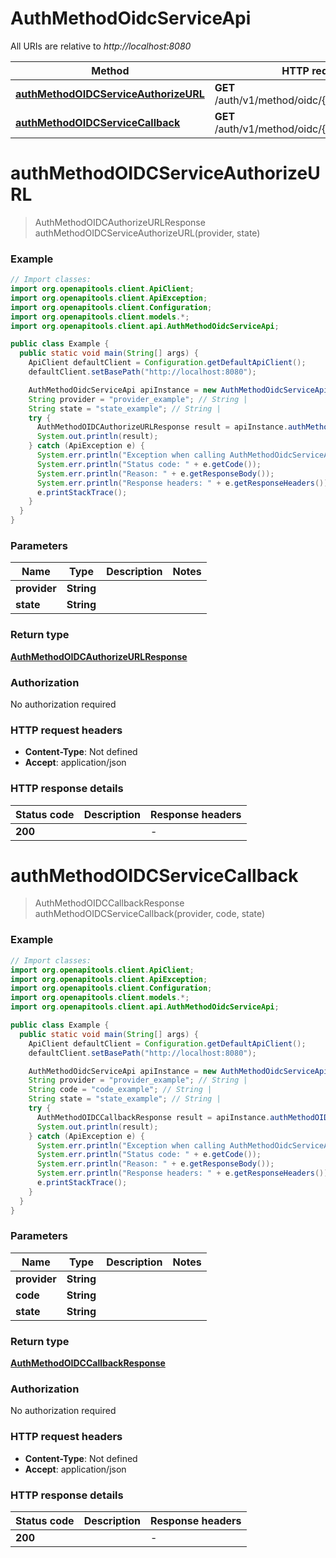 # AuthMethodOidcServiceApi

All URIs are relative to *http://localhost:8080*

| Method | HTTP request | Description |
|------------- | ------------- | -------------|
| [**authMethodOIDCServiceAuthorizeURL**](AuthMethodOidcServiceApi.md#authMethodOIDCServiceAuthorizeURL) | **GET** /auth/v1/method/oidc/{provider}/authorize |  |
| [**authMethodOIDCServiceCallback**](AuthMethodOidcServiceApi.md#authMethodOIDCServiceCallback) | **GET** /auth/v1/method/oidc/{provider}/callback |  |


<a id="authMethodOIDCServiceAuthorizeURL"></a>
# **authMethodOIDCServiceAuthorizeURL**
> AuthMethodOIDCAuthorizeURLResponse authMethodOIDCServiceAuthorizeURL(provider, state)



### Example
```java
// Import classes:
import org.openapitools.client.ApiClient;
import org.openapitools.client.ApiException;
import org.openapitools.client.Configuration;
import org.openapitools.client.models.*;
import org.openapitools.client.api.AuthMethodOidcServiceApi;

public class Example {
  public static void main(String[] args) {
    ApiClient defaultClient = Configuration.getDefaultApiClient();
    defaultClient.setBasePath("http://localhost:8080");

    AuthMethodOidcServiceApi apiInstance = new AuthMethodOidcServiceApi(defaultClient);
    String provider = "provider_example"; // String | 
    String state = "state_example"; // String | 
    try {
      AuthMethodOIDCAuthorizeURLResponse result = apiInstance.authMethodOIDCServiceAuthorizeURL(provider, state);
      System.out.println(result);
    } catch (ApiException e) {
      System.err.println("Exception when calling AuthMethodOidcServiceApi#authMethodOIDCServiceAuthorizeURL");
      System.err.println("Status code: " + e.getCode());
      System.err.println("Reason: " + e.getResponseBody());
      System.err.println("Response headers: " + e.getResponseHeaders());
      e.printStackTrace();
    }
  }
}
```

### Parameters

| Name | Type | Description  | Notes |
|------------- | ------------- | ------------- | -------------|
| **provider** | **String**|  | |
| **state** | **String**|  | |

### Return type

[**AuthMethodOIDCAuthorizeURLResponse**](AuthMethodOIDCAuthorizeURLResponse.md)

### Authorization

No authorization required

### HTTP request headers

 - **Content-Type**: Not defined
 - **Accept**: application/json

### HTTP response details
| Status code | Description | Response headers |
|-------------|-------------|------------------|
| **200** |  |  -  |

<a id="authMethodOIDCServiceCallback"></a>
# **authMethodOIDCServiceCallback**
> AuthMethodOIDCCallbackResponse authMethodOIDCServiceCallback(provider, code, state)



### Example
```java
// Import classes:
import org.openapitools.client.ApiClient;
import org.openapitools.client.ApiException;
import org.openapitools.client.Configuration;
import org.openapitools.client.models.*;
import org.openapitools.client.api.AuthMethodOidcServiceApi;

public class Example {
  public static void main(String[] args) {
    ApiClient defaultClient = Configuration.getDefaultApiClient();
    defaultClient.setBasePath("http://localhost:8080");

    AuthMethodOidcServiceApi apiInstance = new AuthMethodOidcServiceApi(defaultClient);
    String provider = "provider_example"; // String | 
    String code = "code_example"; // String | 
    String state = "state_example"; // String | 
    try {
      AuthMethodOIDCCallbackResponse result = apiInstance.authMethodOIDCServiceCallback(provider, code, state);
      System.out.println(result);
    } catch (ApiException e) {
      System.err.println("Exception when calling AuthMethodOidcServiceApi#authMethodOIDCServiceCallback");
      System.err.println("Status code: " + e.getCode());
      System.err.println("Reason: " + e.getResponseBody());
      System.err.println("Response headers: " + e.getResponseHeaders());
      e.printStackTrace();
    }
  }
}
```

### Parameters

| Name | Type | Description  | Notes |
|------------- | ------------- | ------------- | -------------|
| **provider** | **String**|  | |
| **code** | **String**|  | |
| **state** | **String**|  | |

### Return type

[**AuthMethodOIDCCallbackResponse**](AuthMethodOIDCCallbackResponse.md)

### Authorization

No authorization required

### HTTP request headers

 - **Content-Type**: Not defined
 - **Accept**: application/json

### HTTP response details
| Status code | Description | Response headers |
|-------------|-------------|------------------|
| **200** |  |  -  |

